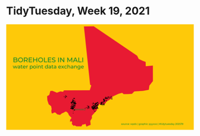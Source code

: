 # TidyTuesday, Week 19, 2021

![](https://raw.githubusercontent.com/pyykkojuha/tidytuesday/main/R/2021_19/TIDY_2021_19.png)  
